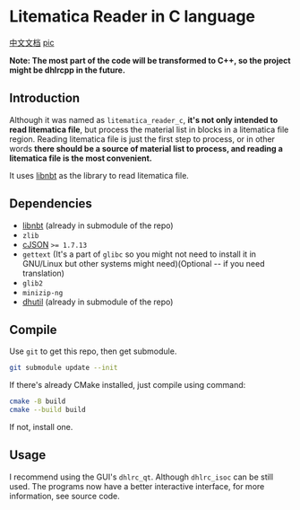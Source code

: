 # Litematica Reader in C language

[中文文档](README_zh.md)
[pic](funcshow_en.png)

**Note: The most part of the code will be transformed to C++, so the project might be dhlrcpp in the future.**

## Introduction

Although it was named as `litematica_reader_c`, **it's not only intended to read litematica file**, but process the material list in blocks in a litematica file region. Reading litematica file is just the first step to process, or in other words **there should be a source of material list to process, and reading a litematica file is the most convenient.**

It uses [libnbt](https://github.com/djytw/libnbt) as the library to read litematica file.

## Dependencies

- [libnbt](https://github.com/djytw/libnbt) (already in submodule of the repo)
- `zlib`
- [cJSON](https://github.com/DaveGamble/cJSON) `>= 1.7.13`
- `gettext` (It's a part of `glibc` so you might not need to install it in GNU/Linux but other systems might need)(Optional -- if you need translation)
- `glib2`
- `minizip-ng`
- [dhutil](https://github.com/DreamHelium/dhutil) (already in submodule of the repo)

## Compile

Use `git` to get this repo, then get submodule.

```bash
git submodule update --init
```
If there's already CMake installed, just compile using command:

```bash
cmake -B build
cmake --build build
```
If not, install one.

## Usage

I recommend using the GUI's `dhlrc_qt`. Although `dhlrc_isoc` can be still used.
The programs now have a better interactive interface, for more information, see source code.
